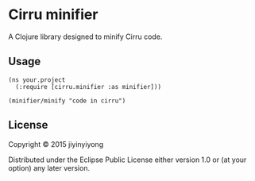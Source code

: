 # Cirru minifier

A Clojure library designed to minify Cirru code.

## Usage

```
(ns your.project
  (:require [cirru.minifier :as minifier]))

(minifier/minify "code in cirru")
```

## License

Copyright © 2015 jiyinyiyong

Distributed under the Eclipse Public License either version 1.0 or (at
your option) any later version.
